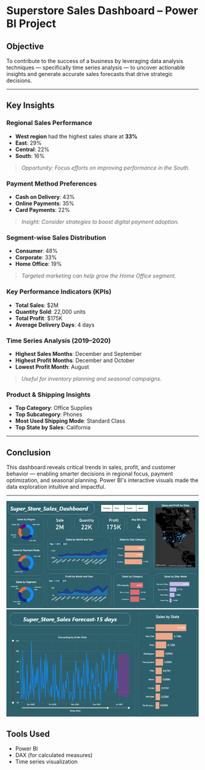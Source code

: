 # Superstore Sales Dashboard – Power BI Project

## Objective
To contribute to the success of a business by leveraging data analysis techniques — specifically time series analysis — to uncover actionable insights and generate accurate sales forecasts that drive strategic decisions.

---

##  Key Insights

### Regional Sales Performance
- **West region** had the highest sales share at **33%**
- **East**: 29%
- **Central**: 22%
- **South**: 16%

> *Opportunity: Focus efforts on improving performance in the South.*

### Payment Method Preferences
- **Cash on Delivery**: 43%
- **Online Payments**: 35%
- **Card Payments**: 22%

> *Insight: Consider strategies to boost digital payment adoption.*

### Segment-wise Sales Distribution
- **Consumer**: 48%
- **Corporate**: 33%
- **Home Office**: 19%

> *Targeted marketing can help grow the Home Office segment.*

### Key Performance Indicators (KPIs)
- **Total Sales**: $2M  
- **Quantity Sold**: 22,000 units  
- **Total Profit**: $175K  
- **Average Delivery Days**: 4 days

### Time Series Analysis (2019–2020)
- **Highest Sales Months**: December and September
- **Highest Profit Months**: December and October
- **Lowest Profit Month**: August

> *Useful for inventory planning and seasonal campaigns.*

### Product & Shipping Insights
- **Top Category**: Office Supplies  
- **Top Subcategory**: Phones  
- **Most Used Shipping Mode**: Standard Class  
- **Top State by Sales**: California

---

## Conclusion
This dashboard reveals critical trends in sales, profit, and customer behavior — enabling smarter decisions in regional focus, payment optimization, and seasonal planning. Power BI's interactive visuals made the data exploration intuitive and impactful.

---
![image alt](https://github.com/RabeyaMim/Superstore_Sales_Analysis_DashBoard_PowerBI/blob/e08da455a10091bb06bf50eb48c3b43d4bb55798/1.png)
![image alt](https://github.com/RabeyaMim/Superstore_Sales_Analysis_DashBoard_PowerBI/blob/e08da455a10091bb06bf50eb48c3b43d4bb55798/2.png)

## Tools Used
- Power BI
- DAX (for calculated measures)
- Time series visualization


